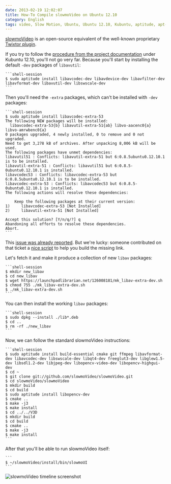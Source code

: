 ```yaml
---
date: 2013-02-19 12:02:07
title: How-To Compile slowmoVideo on Ubuntu 12.10
category: English
tags: video, Slow Motion, Ubuntu, Ubuntu 12.10, Kubuntu, aptitude, apt-get, shell, Twixtor
---
```


[slowmoVideo](https://slowmovideo.granjow.net) is an open-source equivalent of the well-known proprietary [Twixtor plugin](https://www.revisionfx.com/products/twixtor/).

If you try to follow the [procedure from the project documentation](https://slowmovideo.granjow.net/download.php#h2_Compiling) under Kubuntu 12.10, you'll not go very far. Because you'll start by installing the default `-dev` packages of `libavutil`:

    ```shell-session
    $ sudo aptitude install libavcodec-dev libavdevice-dev libavfilter-dev libavformat-dev libavutil-dev libswscale-dev
    ```

Then you'll need the `-extra` packages, which can't be installed with `-dev` packages:

    ```shell-session
    $ sudo aptitude install libavcodec-extra-53
    The following NEW packages will be installed:
      libavcodec-extra-53{b} libavutil-extra-51{ab} libvo-aacenc0{a} libvo-amrwbenc0{a}
    0 packages upgraded, 4 newly installed, 0 to remove and 0 not upgraded.
    Need to get 3,278 kB of archives. After unpacking 8,006 kB will be used.
    The following packages have unmet dependencies:
    libavutil51 : Conflicts: libavutil-extra-51 but 6:0.8.5ubuntu0.12.10.1 is to be installed.
    libavutil-extra-51 : Conflicts: libavutil51 but 6:0.8.5-0ubuntu0.12.10.1 is installed.
    libavcodec53 : Conflicts: libavcodec-extra-53 but 6:0.8.5ubuntu0.12.10.1 is to be installed.
    libavcodec-extra-53 : Conflicts: libavcodec53 but 6:0.8.5-0ubuntu0.12.10.1 is installed.
    The following actions will resolve these dependencies:

        Keep the following packages at their current version:
    1)     libavcodec-extra-53 [Not Installed]
    2)     libavutil-extra-51 [Not Installed]

    Accept this solution? [Y/n/q/?] q
    Abandoning all efforts to resolve these dependencies.
    Abort.
    ```

This [issue was already reported](https://bugs.launchpad.net/ubuntu/+source/libav/+bug/1038781). But we're lucky: someone contributed on that ticket a [nice script](https://launchpadlibrarian.net/126008181/mk_libav-extra-dev.sh) to help you build the missing link.

Let's fetch it and make it produce a collection of new `libav` packages:

    ```shell-session
    $ mkdir new_libav
    $ cd new_libav
    $ wget https://launchpadlibrarian.net/126008181/mk_libav-extra-dev.sh
    $ chmod 755 ./mk_libav-extra-dev.sh
    $ ./mk_libav-extra-dev.sh
    ```

You can then install the working `libav` packages:

    ```shell-session
    $ sudo dpkg --install ./lib*.deb
    $ cd ..
    $ rm -rf ./new_libav
    ```

Now, we can follow the standard slowmoVideo instructions:

    ```shell-session
    $ sudo aptitude install build-essential cmake git ffmpeg libavformat-dev libavcodec-dev libswscale-dev libqt4-dev freeglut3-dev libglew1.5-dev libsdl1.2-dev libjpeg-dev libopencv-video-dev libopencv-highgui-dev
    $ cd ~
    $ git clone git://github.com/slowmoVideo/slowmoVideo.git
    $ cd slowmoVideo/slowmoVideo
    $ mkdir build
    $ cd build
    $ sudo aptitude install libopencv-dev
    $ cmake ..
    $ make -j3
    $ make install
    $ cd ../../V3D
    $ mkdir build
    $ cd build
    $ cmake ..
    $ make -j3
    $ make install
    ```

After that you'll be able to run slowmoVideo itself:

    ```
    $ ~/slowmoVideo/install/bin/slowmoUI
    ```

![slowmoVideo timeline screenshot](/uploads/2013/slowmo-video-timeline.png)
